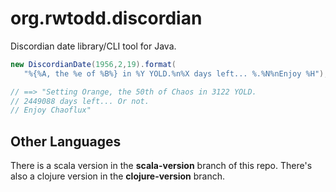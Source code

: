 # org.rwtodd.discordian

Discordian date library/CLI tool for Java.

~~~~ java
new DiscordianDate(1956,2,19).format(
   "%{%A, the %e of %B%} in %Y YOLD.%n%X days left... %.%N%nEnjoy %H");

// ==> "Setting Orange, the 50th of Chaos in 3122 YOLD.
// 2449088 days left... Or not.
// Enjoy Chaoflux"
~~~~


## Other Languages ##

There is a scala version in the **scala-version** branch of this
repo.  There's also a clojure version in the **clojure-version**
branch.


